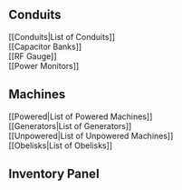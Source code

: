 ## Conduits
[[Conduits|List of Conduits]]  
[[Capacitor Banks]]  
[[RF Gauge]]  
[[Power Monitors]]  
## Machines
[[Powered|List of Powered Machines]]  
[[Generators|List of Generators]]  
[[Unpowered|List of Unpowered Machines]]  
[[Obelisks|List of Obelisks]]  

## Inventory Panel